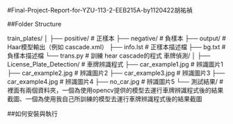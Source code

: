 #Final-Project-Report-for-YZU-113-2-EEB215A-by1120422胡祐禎

##Folder Structure

train_plates/
│
├── positive/                          # 正樣本
├── negative/                          # 負樣本
├── output/                            # Haar模型輸出（例如 cascade.xml）
├── info.lst                           # 正樣本描述檔
├── bg.txt                             # 負樣本描述檔
└── trans.py                           # 訓練 hear cascade的程式
車牌偵測/
│
├── License_Plate_Detection/           # 車牌辨識程式
├── car_example1.jpg                   # 辨識圖片1
├── car_example2.jpg                   # 辨識圖片2
├── car_example3.jpg                   # 辨識圖片3
├── car_example4.jpg                   # 辨識圖片4
├── no_car.jpg                         # 辨識圖片5
└── 測試結果/                           #裡面有兩個資料夾，一個為使用opencv提供的模型去運行車牌辨識程式後的結果截圖、一個為使用我自己所訓練的模型去運行車牌辨識程式後的結果截圖



##如何安裝與執行
